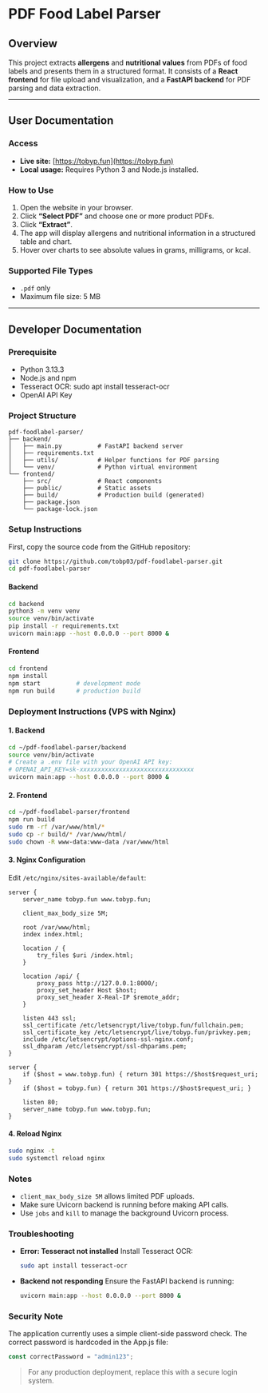 # PDF Food Label Parser

## Overview

This project extracts **allergens** and **nutritional values** from PDFs of food labels and presents them in a structured format.
It consists of a **React frontend** for file upload and visualization, and a **FastAPI backend** for PDF parsing and data extraction.

---

## User Documentation

### Access

* **Live site:** [https://tobyp.fun](https://tobyp.fun)
* **Local usage:** Requires Python 3 and Node.js installed.

### How to Use

1. Open the website in your browser.
2. Click **“Select PDF”** and choose one or more product PDFs.
3. Click **“Extract”**.
4. The app will display allergens and nutritional information in a structured table and chart.
5. Hover over charts to see absolute values in grams, milligrams, or kcal.

### Supported File Types

* `.pdf` only
* Maximum file size: 5 MB



---

## Developer Documentation


### Prerequisite
- Python 3.13.3
- Node.js and npm
- Tesseract OCR: sudo apt install tesseract-ocr
- OpenAI API Key

### Project Structure

```
pdf-foodlabel-parser/
├── backend/
│   ├── main.py          # FastAPI backend server
│   ├── requirements.txt
│   ├── utils/           # Helper functions for PDF parsing
│   └── venv/            # Python virtual environment
└── frontend/
    ├── src/             # React components
    ├── public/          # Static assets
    ├── build/           # Production build (generated)
    ├── package.json
    └── package-lock.json
```

### Setup Instructions
First, copy the source code from the GitHub repository:
```bash
git clone https://github.com/tobp03/pdf-foodlabel-parser.git
cd pdf-foodlabel-parser
```

#### Backend

```bash
cd backend
python3 -m venv venv
source venv/bin/activate
pip install -r requirements.txt
uvicorn main:app --host 0.0.0.0 --port 8000 &
```

#### Frontend

```bash
cd frontend
npm install
npm start          # development mode
npm run build      # production build
```

### Deployment Instructions (VPS with Nginx)

#### 1. Backend

```bash
cd ~/pdf-foodlabel-parser/backend
source venv/bin/activate
# Create a .env file with your OpenAI API key:
# OPENAI_API_KEY=sk-xxxxxxxxxxxxxxxxxxxxxxxxxxxxxxxx
uvicorn main:app --host 0.0.0.0 --port 8000 &
```

#### 2. Frontend

```bash
cd ~/pdf-foodlabel-parser/frontend
npm run build
sudo rm -rf /var/www/html/*
sudo cp -r build/* /var/www/html/
sudo chown -R www-data:www-data /var/www/html
```

#### 3. Nginx Configuration

Edit `/etc/nginx/sites-available/default`:

```nginx
server {
    server_name tobyp.fun www.tobyp.fun;

    client_max_body_size 5M;

    root /var/www/html;
    index index.html;

    location / {
        try_files $uri /index.html;
    }

    location /api/ {
        proxy_pass http://127.0.0.1:8000/;
        proxy_set_header Host $host;
        proxy_set_header X-Real-IP $remote_addr;
    }

    listen 443 ssl;
    ssl_certificate /etc/letsencrypt/live/tobyp.fun/fullchain.pem;
    ssl_certificate_key /etc/letsencrypt/live/tobyp.fun/privkey.pem;
    include /etc/letsencrypt/options-ssl-nginx.conf;
    ssl_dhparam /etc/letsencrypt/ssl-dhparams.pem;
}

server {
    if ($host = www.tobyp.fun) { return 301 https://$host$request_uri; }
    if ($host = tobyp.fun) { return 301 https://$host$request_uri; }

    listen 80;
    server_name tobyp.fun www.tobyp.fun;
}
```

#### 4. Reload Nginx

```bash
sudo nginx -t
sudo systemctl reload nginx
```

### Notes

* `client_max_body_size 5M` allows limited PDF uploads.
* Make sure Uvicorn backend is running before making API calls.
* Use `jobs` and `kill` to manage the background Uvicorn process.

### Troubleshooting

* **Error: Tesseract not installed**
  Install Tesseract OCR:

  ```bash
  sudo apt install tesseract-ocr
  ```
* **Backend not responding**
  Ensure the FastAPI backend is running:

  ```bash
  uvicorn main:app --host 0.0.0.0 --port 8000 &
  ```

###  Security Note 
The application currently uses a simple client-side password check. The correct password is hardcoded in the App.js file:
```javascript
const correctPassword = "admin123";
```
> For any production deployment, replace this with a secure login system.